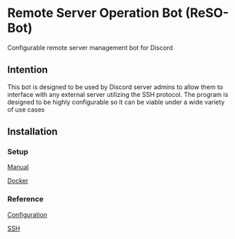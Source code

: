 # Remote Server Operation Bot (ReSO-Bot)
Configurable remote server management bot for Discord

## Intention
This bot is designed to be used by Discord server admins to allow them to interface with any external server utilizing the SSH protocol. The program is designed to be highly configurable so it can be viable under a wide variety of use cases

## Installation

### Setup 
[Manual](/Docs/Manual_Install.MD)

[Docker](/Docs/Docker_Install.MD)

### Reference

[Configuration](/Docs/Configuration.MD)

[SSH](/Docs/SSH_Setup.MD)




